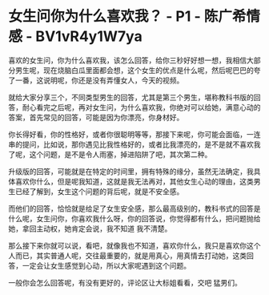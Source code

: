 # 女生问你为什么喜欢我？ - P1 - 陈广希情感 - BV1vR4y1W7ya

喜欢的女生问，你为什么喜欢我，该怎么回答，给你三秒好好想一想，我相信大部分男生呢，现在烧脑白瓜里面都会想，这个女生的优点是什么呢，然后呢巴巴的夸了一番，这说明呢，你还是没有弄懂女人，今天的视频。

就给大家分享三个，不同类型男生的回答，尤其是第三个男生，堪称教科书版的回答，耐心看完之后呢，再对女生问，为什么喜欢我，你绝对可以给她，满意心动的答案，首先常见的回答，可能是因为你漂亮，你身材好。

你长得好看，你的性格好，或者你很聪明等等，那接下来呢，你可能会面临，一连串的提问，比如说，那你遇见比我性格好的，或者比我漂亮的，是不是就不喜欢我了呢，这个问题，是不是令人雨塞，掉进陷阱了吧，其次第二种。

升级版的回答，可能就是在特定的时间里，拥有特殊的缘分，虽然无法确定，我具体喜欢你什么，但是呢我知道，这就是我无法再对，其他女生心动的理由，这类男生已经了解到，女生这个问题的背后呢，就是不安全感。

而他们的回答，恰恰就是给足了女生安全感，那么最高级别的，教科书式的回答是什么呢，女生问你，你喜欢我什么呀，你的回答说，你觉得都有什么，把问题抛给她，拿回主动权，她肯定会说，我不知道 我不清楚。

那么接下来你就可以说，看吧，就像我也不知道，喜欢你什么，我只是喜欢你这个人而已，其实普通人呢，交往最重要的，就是用真心，用真情去打动她，这类回答，一定会让女生感觉到心动，所以大家呢遇到这个问题。

一般你会怎么回答呢，有没有更好的，评论区让大标姐看看，交吧 猛男们。